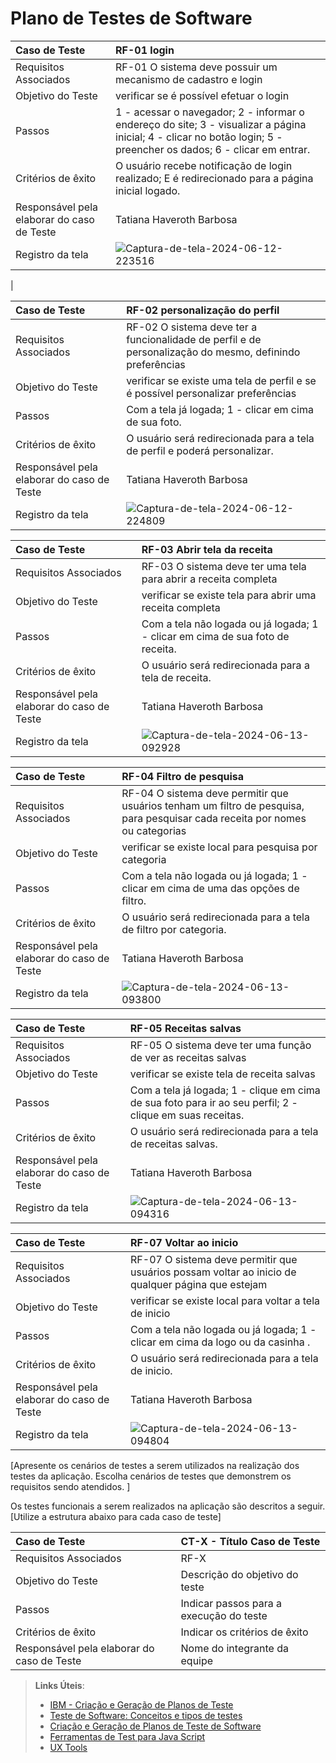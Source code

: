 # Plano de Testes de Software




|Caso de Teste    | RF-01	login|
|:---|:---|
| Requisitos Associados | RF-01 O sistema deve possuir um mecanismo de cadastro e login |
| Objetivo do Teste | verificar se é possível efetuar o login |
| Passos | 1 - acessar o navegador; 2 - informar o endereço do site; 3 - visualizar a página inicial;  4 - clicar no botão login; 5 - preencher os dados; 6 - clicar em entrar.|
| Critérios de êxito | O usuário recebe notificação de login realizado; E é redirecionado para a página inicial logado. |
| Responsável pela elaborar do caso de Teste | Tatiana Haveroth Barbosa |
| Registro da tela |    ![Captura-de-tela-2024-06-12-223516](https://github.com/ICEI-PUC-Minas-PMV-SInt/Grupo-04-Receitas/assets/165046436/da35a891-5b37-416f-93f1-1cad14ed8e56)
 |


|Caso de Teste    | RF-02	personalização do perfil|
|:---|:---|
| Requisitos Associados | RF-02	O sistema deve ter a funcionalidade de perfil e de personalização do mesmo, definindo preferências |
| Objetivo do Teste | verificar se existe uma tela de perfil e se é possível personalizar preferências |
| Passos | Com a tela já logada; 1 - clicar em cima de sua foto.|
| Critérios de êxito | O usuário será redirecionada para a tela de perfil e poderá personalizar. |
| Responsável pela elaborar do caso de Teste | Tatiana Haveroth Barbosa |
| Registro da tela | ![Captura-de-tela-2024-06-12-224809](https://github.com/ICEI-PUC-Minas-PMV-SInt/Grupo-04-Receitas/assets/165046436/f0d9650e-4e4f-49be-b9bc-6839d7252266)


|Caso de Teste    | RF-03	Abrir tela da receita|
|:---|:---|
| Requisitos Associados | RF-03	O sistema deve ter uma tela para abrir a receita completa |
| Objetivo do Teste | verificar se existe tela para abrir uma receita completa |
| Passos | Com a tela não logada ou já logada; 1 - clicar em cima de sua foto de receita.|
| Critérios de êxito | O usuário será redirecionada para a tela de receita. |
| Responsável pela elaborar do caso de Teste | Tatiana Haveroth Barbosa |
| Registro da tela |![Captura-de-tela-2024-06-13-092928](https://github.com/ICEI-PUC-Minas-PMV-SInt/Grupo-04-Receitas/assets/165046436/761171ed-5e73-48f0-87e6-43c5bd7e8b4d)



|Caso de Teste    | RF-04	Filtro de pesquisa|
|:---|:---|
| Requisitos Associados | RF-04	O sistema deve permitir que usuários tenham um filtro de pesquisa, para pesquisar cada receita por nomes ou categorias |
| Objetivo do Teste | verificar se existe local para pesquisa por categoria|
| Passos | Com a tela não logada ou já logada; 1 - clicar em cima de uma das opções de filtro.|
| Critérios de êxito | O usuário será redirecionada para a tela de filtro por categoria. |
| Responsável pela elaborar do caso de Teste | Tatiana Haveroth Barbosa |
| Registro da tela |![Captura-de-tela-2024-06-13-093800](https://github.com/ICEI-PUC-Minas-PMV-SInt/Grupo-04-Receitas/assets/165046436/975ff32c-cfdf-44db-b6d8-7c0e5cee81ef)


|Caso de Teste    | RF-05	Receitas salvas|
|:---|:---|
| Requisitos Associados | RF-05	O sistema deve ter uma função de ver as receitas salvas |
| Objetivo do Teste | verificar se existe tela de receita salvas|
| Passos | Com a tela já logada; 1 - clique em cima de sua foto para ir ao seu perfil; 2 - clique em suas receitas.|
| Critérios de êxito | O usuário será redirecionada para a tela de receitas salvas. |
| Responsável pela elaborar do caso de Teste | Tatiana Haveroth Barbosa |
| Registro da tela |![Captura-de-tela-2024-06-13-094316](https://github.com/ICEI-PUC-Minas-PMV-SInt/Grupo-04-Receitas/assets/165046436/50d6acfb-790a-4728-b56e-3ea7e408a8f8)


|Caso de Teste    | RF-07	Voltar ao inicio|
|:---|:---|
| Requisitos Associados | RF-07	O sistema deve permitir que usuários possam voltar ao inicio de qualquer página que estejam |
| Objetivo do Teste | verificar se existe local para voltar a tela de inicio|
| Passos | Com a tela não logada ou já logada; 1 - clicar em cima da logo ou da casinha .|
| Critérios de êxito | O usuário será redirecionada para a tela de inicio. |
| Responsável pela elaborar do caso de Teste | Tatiana Haveroth Barbosa |
| Registro da tela |![Captura-de-tela-2024-06-13-094804](https://github.com/ICEI-PUC-Minas-PMV-SInt/Grupo-04-Receitas/assets/165046436/7112c8e4-2021-40fe-8dfb-48f1d90b0aa2)



[Apresente os cenários de testes a serem utilizados na realização dos testes da aplicação. Escolha cenários de testes que demonstrem os requisitos sendo atendidos. ]

Os testes funcionais a serem realizados na aplicação são descritos a seguir. [Utilize a estrutura abaixo para cada caso de teste]

|Caso de Teste    | CT-X - Título Caso de Teste |
|:---|:---|
| Requisitos Associados | RF-X |
| Objetivo do Teste | Descrição do objetivo do teste |
| Passos | Indicar passos para a execução do teste |
| Critérios de êxito | Indicar os critérios de êxito  |
| Responsável pela elaborar do caso de Teste | Nome do integrante da equipe |

 
> **Links Úteis**:
> - [IBM - Criação e Geração de Planos de Teste](https://www.ibm.com/developerworks/br/local/rational/criacao_geracao_planos_testes_software/index.html)
> -  [Teste de Software: Conceitos e tipos de testes](https://blog.onedaytesting.com.br/teste-de-software/)
> - [Criação e Geração de Planos de Teste de Software](https://www.ibm.com/developerworks/br/local/rational/criacao_geracao_planos_testes_software/index.html)
> - [Ferramentas de Test para Java Script](https://geekflare.com/javascript-unit-testing/)
> - [UX Tools](https://uxdesign.cc/ux-user-research-and-user-testing-tools-2d339d379dc7)
